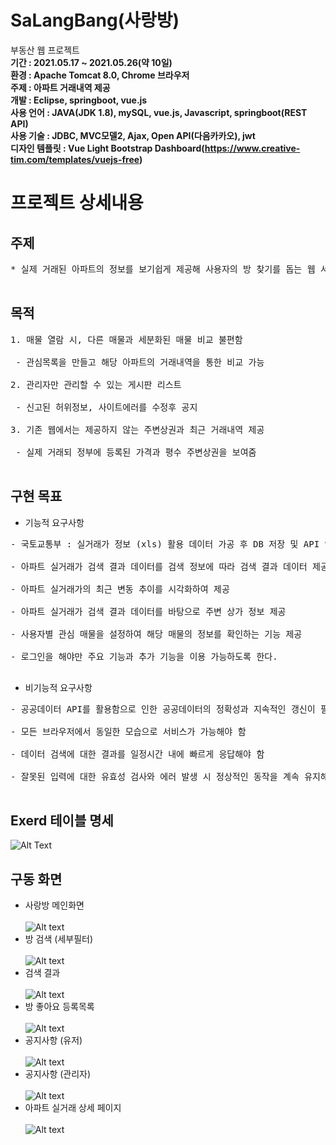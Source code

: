 # SaLangBang(사랑방)

부동산 웹 프로젝트<br>
<b>기간 : 2021.05.17 ~ 2021.05.26(약 10일)</b><br>
<b>환경 : Apache Tomcat 8.0, Chrome 브라우저</b><br>
<b>주제 : 아파트 거래내역 제공 </b><br>
<b>개발 : Eclipse, springboot, vue.js</b><br>
<b>사용 언어 : JAVA(JDK 1.8), mySQL, vue.js, Javascript, springboot(REST API)</b><br>
<b>사용 기술 : JDBC, MVC모델2, Ajax, Open API(다음카카오), jwt</b><br>
<b>디자인 템플릿 : Vue Light Bootstrap Dashboard(https://www.creative-tim.com/templates/vuejs-free)</b><br>

# 프로젝트 상세내용

## 주제

<pre>
* 실제 거래된 아파트의 정보를 보기쉽게 제공해 사용자의 방 찾기를 돕는 웹 서비스<br>
</pre>

## 목적

<pre>
1. 매물 열람 시, 다른 매물과 세분화된 매물 비교 불편함<br>
 - 관심목록을 만들고 해당 아파트의 거래내역을 통한 비교 가능<br>
2. 관리자만 관리할 수 있는 게시판 리스트<br>
 - 신고된 허위정보, 사이트에러를 수정후 공지<br>
3. 기존 웹에서는 제공하지 않는 주변상권과 최근 거래내역 제공<br>
 - 실제 거래되 정부에 등록된 가격과 평수 주변상권을 보여줌<br>
</pre>

## 구현 목표

- 기능적 요구사항
<pre>
- 국토교통부 : 실거래가 정보 (xls) 활용 데이터 가공 후 DB 저장 및 API 연동을 통한 최신 데이터 갱신<br>
- 아파트 실거래가 검색 결과 데이터를 검색 정보에 따라 검색 결과 데이터 제공<br>
- 아파트 실거래가의 최근 변동 추이를 시각화하여 제공<br>
- 아파트 실거래가 검색 결과 데이터를 바탕으로 주변 상가 정보 제공<br>
- 사용자별 관심 매물을 설정하여 해당 매물의 정보를 확인하는 기능 제공<br>
- 로그인을 해야만 주요 기능과 추가 기능을 이용 가능하도록 한다.<br>
</pre>
- 비기능적 요구사항
<pre>
- 공공데이터 API를 활용함으로 인한 공공데이터의 정확성과 지속적인 갱신이 필요 함<br>
- 모든 브라우저에서 동일한 모습으로 서비스가 가능해야 함<br>
- 데이터 검색에 대한 결과를 일정시간 내에 빠르게 응답해야 함<br>
- 잘못된 입력에 대한 유효성 검사와 에러 발생 시 정상적인 동작을 계속 유지해야 함<br>
</pre>

## Exerd 테이블 명세

![Alt Text](ㅇ)

## 구동 화면

- 사랑방 메인화면<br><br>
  ![Alt text](https://user-images.githubusercontent.com/54837242/122635073-c0de0f80-d11c-11eb-969a-7921e6f28c1f.PNG)
- 방 검색 (세부필터)<br><br>
  ![Alt text](https://user-images.githubusercontent.com/54837242/122635095-e4a15580-d11c-11eb-902b-a9cc22a4c222.PNG)
- 검색 결과<br><br>
  ![Alt text](https://user-images.githubusercontent.com/54837242/122635213-92acff80-d11d-11eb-981a-ee5e1247ada2.PNG)
- 방 좋아요 등록목록<br><br>
  ![Alt text](https://user-images.githubusercontent.com/54837242/122635114-0c90b900-d11d-11eb-8b3c-8f98350fc3ec.PNG)
- 공지사항 (유저)<br><br>
  ![Alt text](https://user-images.githubusercontent.com/54837242/122635158-3ea21b00-d11d-11eb-810c-f52e0d792547.PNG)
- 공지사항 (관리자)<br><br>
  ![Alt text](https://user-images.githubusercontent.com/54837242/122635179-63968e00-d11d-11eb-91e0-f59adf8442b9.PNG)
- 아파트 실거래 상세 페이지<br><br>
  ![Alt text](https://user-images.githubusercontent.com/54837242/122635137-27fbc400-d11d-11eb-8a00-4308dbd66e7f.PNG)
